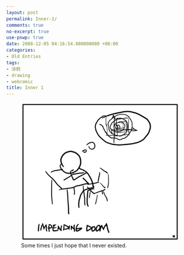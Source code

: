 ```yaml
---
layout: post
permalink: Inner-1/
comments: true
no-excerpt: true
use-pswp: true
date: 2008-12-05 04:16:54.000000000 +08:00
categories:
- Old Entries
tags:
- 涂鸦
- drawing
- webcomic
title: Inner 1
---
```


<div class="imgDisplay monod" style="max-width: 544px;" itemscope itemtype="http://schema.org/ImageGallery">
  <figure itemprop="associatedMedia" itemscope itemtype="http://schema.org/ImageObject">
    <a href="/assets/old/Inner1-544x480.jpg" itemprop="contentUrl" data-size="544x480" >
    <img src="/assets/old/Inner1-544x480.jpg" itemprop="thumbnail" 
      title="Some times I just hope that I never existed." 
      alt="Some times I just hope that I never existed." />
    </a>
    <figcaption itemprop="caption description">Some times I just hope that I never existed.</p></figcaption>
  </figure>
</div>
